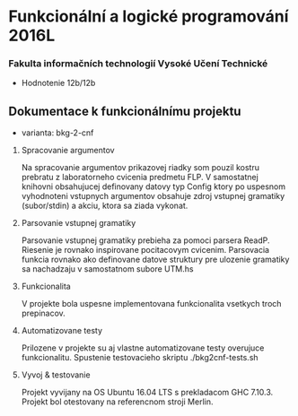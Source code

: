 # Funkcionální a logické programování 2016L

### Fakulta informačních technologií Vysoké Učení Technické

- Hodnotenie 12b/12b

## Dokumentace k funkcionálnímu projektu
- varianta: bkg-2-cnf

1. Spracovanie argumentov
	
	Na spracovanie argumentov prikazovej riadky som pouzil kostru prebratu z laboratorneho cvicenia predmetu FLP.
	V samostatnej knihovni obsahujucej definovany datovy typ Config ktory po uspesnom vyhodnoteni vstupnych argumentov obsahuje zdroj vstupnej gramatiky (subor/stdin) a akciu, ktora sa ziada vykonat.

2. Parsovanie vstupnej gramatiky
	
	Parsovanie vstupnej gramatiky prebieha za pomoci parsera ReadP. Riesenie je rovnako inspirovane pocitacovym cvicenim.
	Parsovacia funkcia rovnako ako definovane datove struktury pre ulozenie gramatiky sa nachadzaju v samostatnom subore UTM.hs

3. Funkcionalita

	V projekte bola uspesne implementovana funkcionalita vsetkych troch prepinacov.

4. Automatizovane testy

	Prilozene v projekte su aj vlastne automatizovane testy overujuce funkcionalitu. 
	Spustenie testovacieho skriptu ./bkg2cnf-tests.sh

5. Vyvoj & testovanie

	Projekt vyvijany na OS Ubuntu 16.04 LTS s prekladacom GHC 7.10.3.
	Projekt bol otestovany na referencnom stroji Merlin.
